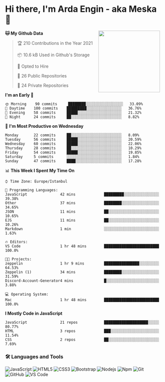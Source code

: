 # Hi there, I'm Arda Engin - aka Meska 👋

<img align='right' src='https://user-images.githubusercontent.com/5713670/87202985-820dcb80-c2b6-11ea-9f56-7ec461c497c3.gif' width='200"'>

<!--START_SECTION:waka-->
**🐱 My Github Data** 

> 🏆 210 Contributions in the Year 2021
 > 
> 📦 10.6 kB Used in Github's Storage 
 > 
> 💼 Opted to Hire
 > 
> 📜 26 Public Repositories 
 > 
> 🔑 24 Private Repositories  
 > 
**I'm an Early 🐤** 

```text
🌞 Morning    90 commits     ████████░░░░░░░░░░░░░░░░░   33.09% 
🌆 Daytime    100 commits    █████████░░░░░░░░░░░░░░░░   36.76% 
🌃 Evening    58 commits     █████░░░░░░░░░░░░░░░░░░░░   21.32% 
🌙 Night      24 commits     ██░░░░░░░░░░░░░░░░░░░░░░░   8.82%

```
📅 **I'm Most Productive on Wednesday** 

```text
Monday       22 commits     ██░░░░░░░░░░░░░░░░░░░░░░░   8.09% 
Tuesday      56 commits     █████░░░░░░░░░░░░░░░░░░░░   20.59% 
Wednesday    60 commits     █████░░░░░░░░░░░░░░░░░░░░   22.06% 
Thursday     28 commits     ██░░░░░░░░░░░░░░░░░░░░░░░   10.29% 
Friday       54 commits     █████░░░░░░░░░░░░░░░░░░░░   19.85% 
Saturday     5 commits      ░░░░░░░░░░░░░░░░░░░░░░░░░   1.84% 
Sunday       47 commits     ████░░░░░░░░░░░░░░░░░░░░░   17.28%

```


📊 **This Week I Spent My Time On** 

```text
⌚︎ Time Zone: Europe/Istanbul

💬 Programming Languages: 
JavaScript               42 mins             █████████░░░░░░░░░░░░░░░░   39.38% 
Other                    37 mins             ████████░░░░░░░░░░░░░░░░░   34.65% 
JSON                     11 mins             ██░░░░░░░░░░░░░░░░░░░░░░░   10.65% 
EJS                      11 mins             ██░░░░░░░░░░░░░░░░░░░░░░░   10.26% 
Markdown                 1 min               ░░░░░░░░░░░░░░░░░░░░░░░░░   1.63%

🔥 Editors: 
VS Code                  1 hr 48 mins        █████████████████████████   100.0%

🐱‍💻 Projects: 
zeppelin                 1 hr 9 mins         ████████████████░░░░░░░░░   64.53% 
Zeppelin (1)             34 mins             ████████░░░░░░░░░░░░░░░░░   31.59% 
Discord-Account-Generator4 mins              █░░░░░░░░░░░░░░░░░░░░░░░░   3.88%

💻 Operating System: 
Mac                      1 hr 48 mins        █████████████████████████   100.0%

```

**I Mostly Code in JavaScript** 

```text
JavaScript               21 repos            ████████████████████░░░░░   80.77% 
HTML                     3 repos             ███░░░░░░░░░░░░░░░░░░░░░░   11.54% 
CSS                      2 repos             ██░░░░░░░░░░░░░░░░░░░░░░░   7.69%

```



<!--END_SECTION:waka-->


### 🛠 Languages and Tools
![JavaScript](https://img.shields.io/badge/-JavaScript-%23F7DF1C?style=flat-square&logo=javascript&logoColor=000000&color=%23FFCE5A)
![HTML5](https://img.shields.io/badge/-HTML5-%23E44D27?style=flat-square&logo=html5&logoColor=ffffff)
![CSS3](https://img.shields.io/badge/-CSS3-%231572B6?style=flat-square&logo=css3)
![Bootstrap](https://img.shields.io/badge/-Bootstrap-563D7C?style=flat-square&logo=Bootstrap)
![Nodejs](https://img.shields.io/badge/-Nodejs-339933?style=flat-square&logo=Node.js&logoColor=ffffff)
![Npm](https://img.shields.io/badge/-npm-CB3837?style=flat-square&logo=npm)
![Git](https://img.shields.io/badge/-Git-%23F05032?style=flat-square&logo=git&logoColor=%23ffffff)
![GitHub](https://img.shields.io/badge/-GitHub-181717?style=flat-square&logo=github)
![VS Code](http://img.shields.io/badge/-VS%20Code-007ACC?style=flat-square&logo=visual-studio-code&logoColor=ffffff)

